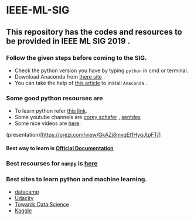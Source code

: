 # IEEE-ML-SIG
## This repository has the codes and resources to be provided in IEEE ML SIG 2019 . 


### Follow the given steps before coming to the SIG. 
*  Check the python version you have by typing ` python ` in cmd or terminal. 
* Download Anaconda from [there site](https://www.anaconda.com/distribution/#download-section) . 
* You can take the help of [this article](https://www.datacamp.com/community/tutorials/installing-anaconda-windows) to install `Anaconda` .

### Some good python resourses are   

* To learn python refer [this link](https://www.udacity.com/course/introduction-to-python--ud1110).
* Some youtube channels are [corey schafer](https://www.youtube.com/user/schafer5) , [sentdex](https://www.youtube.com/user/sentdex)
* Some nice videos are [here](https://www.youtube.com/watch?v=rfscVS0vtbw).


(presentation)[https://prezi.com/view/GkAZj8mvqEt1HyqJtpFT/]
#### Best way to learn is [Official Documentation](https://docs.python.org/3/)

### Best resourses for `numpy` is [here](https://scipy-lectures.org/) 

### Best sites to learn python and machine learning.
 * [datacamp](https://www.datacamp.com/home)
 * [Udacity](www.udacity.com)
 * [Towards Data Science](https://towardsdatascience.com/)
 * [Kaggle](https://www.kaggle.com/)
